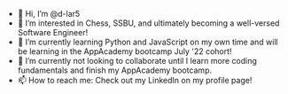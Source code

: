 - 👋 Hi, I’m @d-lar5
- 👀 I’m interested in Chess, SSBU, and ultimately becoming a well-versed Software Engineer!
- 🌱 I’m currently learning Python and JavaScript on my own time and will be learning in the AppAcademy bootcamp July '22 cohort!
- 💞️ I’m currently not looking to collaborate until I learn more coding fundamentals and finish my AppAcademy bootcamp.
- 📫 How to reach me: Check out my LinkedIn on my profile page!

<!---
d-lar5/d-lar5 is a ✨ special ✨ repository because its `README.md` (this file) appears on your GitHub profile.
You can click the Preview link to take a look at your changes.
--->
